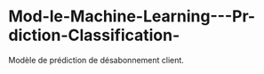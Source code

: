 # Mod-le-Machine-Learning---Pr-diction-Classification-
Modèle de prédiction de désabonnement client.
